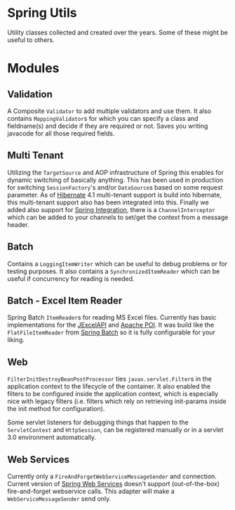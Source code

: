 Spring Utils
============

Utility classes collected and created over the years. Some of these might be useful to others.


Modules
=========

Validation
----------
A Composite `Validator` to add multiple validators and use them. It also contains `MappingValidator`s for which you can specify a class and fieldname(s) and decide if they
are required or not. Saves you writing javacode for all those required fields.

Multi Tenant
---------------
Utilizing the `TargetSource` and AOP infrastructure of Spring this enables for dynamic switching of basically anything. This has been used in production for switching `SessionFactory`'s and/or `DataSource`s based on some request parameter.
As of [Hibernate](http://www.hibernate.org) 4.1 multi-tenant support is build into hibernate, this multi-tenant support also has been integrated into this. Finally we added also support for [Spring Integration](http://projects.spring.io/spring-integration/), there is a `ChannelInterceptor` which can be added to your channels to set/get the context from a message header.

Batch
-----
Contains a `LoggingItemWriter` which can be useful to debug problems or for testing purposes. It also contains a `SynchronizedItemReader` which can be useful if concurrency for reading is needed.

Batch - Excel Item Reader
--------------------------------
Spring Batch `ItemReader`s for reading MS Excel files. Currently has basic implementations for the [JExcelAPI](http://jexcelapi.sourceforge.net/) and [Apache POI](http://poi.apache.org/spreadsheet/index.html). It was build like the `FlatFileItemReader` from [Spring Batch](http://projects.spring.io/spring-batch/) so it is fully configurable for your liking.

Web
---
`FilterInitDestroyBeanPostProcessor` ties `javax.servlet.Filter`s in the application context to the lifecycle of the container. It also enabled the filters to be configured inside the application context, which is especially nice with legacy filters (i.e. filters which rely on retrieving init-params inside the init method for configuration).

Some servlet listeners for debugging things that happen to the `ServletContext` and `HttpSession`, can be registered manually or in a servlet 3.0 environment automatically.

Web Services
------------
Currently only a `FireAndForgetWebServiceMessageSender` and connection. Current version of [Spring Web Services](http://projects.spring.io/spring-ws) doesn't support (out-of-the-box) fire-and-forget webservice calls. This adapter will make a `WebServiceMessageSender` send only.
